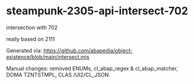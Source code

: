 # steampunk-2305-api-intersect-702
intersection with 702

really based on 2111

Generated via: https://github.com/abapedia/object-existence/blob/main/intersect.mjs

Manual changes: removed ENUMs, cl_abap_regex & cl_abap_matcher, DOMA TZNTSTMPL, CLAS /UI2/CL_JSON